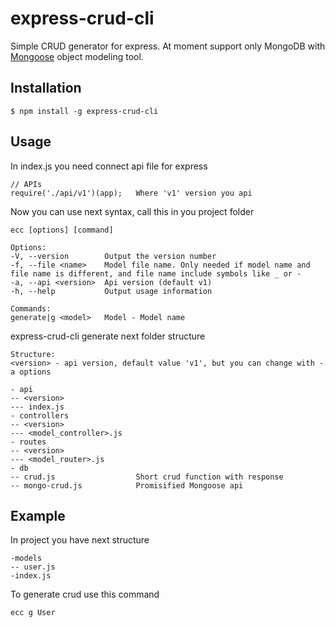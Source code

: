 # express-crud-cli

Simple CRUD generator for express. At moment support only MongoDB with [Mongoose](https://github.com/Automattic/mongoose) object modeling tool.

## Installation

    $ npm install -g express-crud-cli
    
## Usage

In index.js you need connect api file for express
       
    // APIs
    require('./api/v1')(app);   Where 'v1' version you api

Now you can use next syntax, call this in you project folder

    ecc [options] [command]
    
    Options:
    -V, --version        Output the version number
    -f, --file <name>    Model file name. Only needed if model name and file name is different, and file name include symbols like _ or -
    -a, --api <version>  Api version (default v1)
    -h, --help           Output usage information

    Commands:
    generate|g <model>   Model - Model name

express-crud-cli generate next folder structure
    
    Structure:
    <version> - api version, default value 'v1', but you can change with -a options
    
    - api
    -- <version>
    --- index.js
    - controllers
    -- <version>
    --- <model_controller>.js
    - routes
    -- <version>
    --- <model_router>.js
    - db
    -- crud.js                  Short crud function with response                 
    -- mongo-crud.js            Promisified Mongoose api
  
## Example

In project you have next structure
    
    -models
    -- user.js
    -index.js
 
 To generate crud use this command
 
    ecc g User
    

